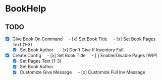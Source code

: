 # BookHelp

## TODO
 - [x] Give Book On Command
     - [x] Set Book Title
     - [x] Set Book Pages Text (1-3)
     - [x] Set Book Author
     - [x] Don't Give If Inventory Full
 - [x] Create Config
     - [x] Set Book Title
     - [ ] Enable/Disable Pages (WIP)
     - [x] Set Pages Text (1-3)
     - [x] Set Book Author
     - [x] Customize Give Message
     - [x] Customize Full Inv Message
